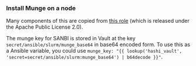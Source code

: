 ### Install Munge on a node

Many components of this are copied from [this role](https://github.com/grycap/ansible-role-munge) (which is released under the Apache Public License 2.0).

The munge key for SANBI is stored in Vault at the key `secret/ansible/slurm/munge_base64` in base64 encoded form. To use this as a Ansible variable, you 
could use `munge_key: "{{ lookup('hashi_vault', 'secret=secret/ansible/slurm:munge_base64') | b64decode }}"`.